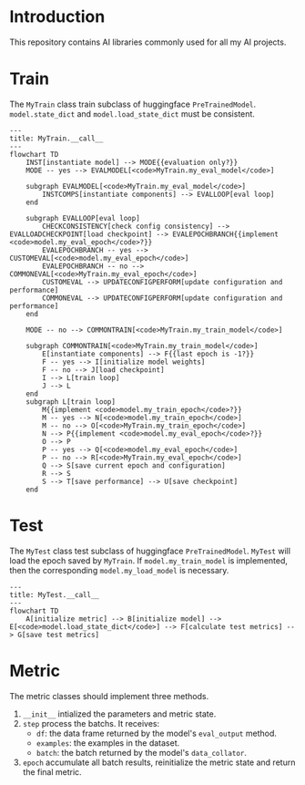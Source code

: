 # Introduction

This repository contains AI libraries commonly used for all my AI projects.

# Train

The `MyTrain` class train subclass of huggingface `PreTrainedModel`. `model.state_dict` and `model.load_state_dict` must be consistent.

```mermaid
---
title: MyTrain.__call__
---
flowchart TD
    INST[instantiate model] --> MODE{{evaluation only?}}
    MODE -- yes --> EVALMODEL[<code>MyTrain.my_eval_model</code>]

    subgraph EVALMODEL[<code>MyTrain.my_eval_model</code>]
        INSTCOMPS[instantiate components] --> EVALLOOP[eval loop]
    end

    subgraph EVALLOOP[eval loop]
        CHECKCONSISTENCY[check config consistency] --> EVALLOADCHECKPOINT[load checkpoint] --> EVALEPOCHBRANCH{{implement <code>model.my_eval_epoch</code>?}}
        EVALEPOCHBRANCH -- yes --> CUSTOMEVAL[<code>model.my_eval_epoch</code>]
        EVALEPOCHBRANCH -- no --> COMMONEVAL[<code>MyTrain.my_eval_epoch</code>]
        CUSTOMEVAL --> UPDATECONFIGPERFORM[update configuration and performance]
        COMMONEVAL --> UPDATECONFIGPERFORM[update configuration and performance]
    end

    MODE -- no --> COMMONTRAIN[<code>MyTrain.my_train_model</code>]

    subgraph COMMONTRAIN[<code>MyTrain.my_train_model</code>]
        E[instantiate components] --> F{{last epoch is -1?}}
        F -- yes --> I[initialize model weights]
        F -- no --> J[load checkpoint]
        I --> L[train loop]
        J --> L
    end
    subgraph L[train loop]
        M{{implement <code>model.my_train_epoch</code>?}}
        M -- yes --> N[<code>model.my_train_epoch</code>]
        M -- no --> O[<code>MyTrain.my_train_epoch</code>]
        N --> P{{implement <code>model.my_eval_epoch</code>?}}
        O --> P
        P -- yes --> Q[<code>model.my_eval_epoch</code>]
        P -- no --> R[<code>MyTrain.my_eval_epoch</code>]
        Q --> S[save current epoch and configuration]
        R --> S
        S --> T[save performance] --> U[save checkpoint]
    end
```

# Test

The `MyTest` class test subclass of huggingface `PreTrainedModel`. `MyTest` will load the epoch saved by `MyTrain`. If `model.my_train_model` is implemented, then the corresponding `model.my_load_model` is necessary.

```mermaid
---
title: MyTest.__call__
---
flowchart TD
    A[initialize metric] --> B[initialize model] --> E[<code>model.load_state_dict</code>] --> F[calculate test metrics] --> G[save test metrics]
```

# Metric

The metric classes should implement three methods.
1. `__init__` intialized the parameters and metric state.
2. `step` process the batchs. It receives:
    - `df`: the data frame returned by the model's `eval_output` method.
    - `examples`: the examples in the dataset.
    - `batch`: the batch returned by the model's `data_collator`.
3. `epoch` accumulate all batch results, reinitialize the metric state and return the final metric.
